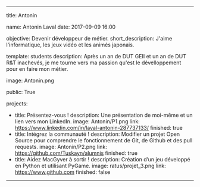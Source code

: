 ---

title: Antonin

name: Antonin Laval
date: 2017-09-09 16:00

objective: Devenir développeur de métier.
short_description: J'aime l'informatique, les jeux vidéo et les animés japonais.

template: students
description:
    Après un an de DUT GEII et un an de DUT R&T inachevés, je me tourne vers ma passion qu'est le dévelloppement pour en faire mon métier.

image: Antonin.png

public: True

projects:
  - title: Présentez-vous !
    description: Une présentation de moi-même et un lien vers mon LinkedIn.
    image: Antonin/P1.png
    link: https://www.linkedin.com/in/laval-antonin-287737133/
    finished: true
  - title: Intégrez la communauté !
    description: Modifier un projet Open Source pour comprendre le fonctionnement de Git, de Github et des pull requests. 
    image: Antonin/P2.png
    link: https://github.com/Tuskayn/alumnis
    finished: true
  - title: Aidez MacGyver à sortir !
    description: Création d’un jeu développé en Python et utilisant PyGame.
    image: ratus/projet_3.png
    link: https://www.github.com
    finished: false
---
